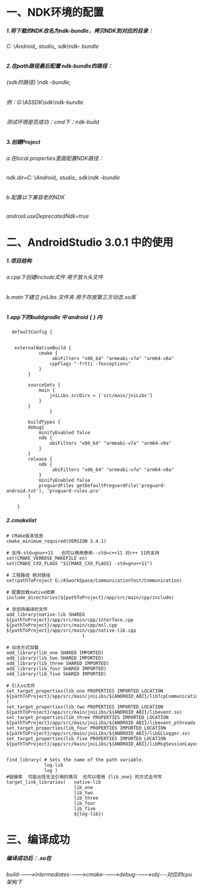 # 一、NDK环境的配置
#####     1.将下载的NDK改名为ndk-bundle，拷贝NDK到对应的目录：
######     C: \Android_ studio_ sdk\ndk- bundle
#####     2.在path路径最后配置 ndk-bundle的路径：
######      {sdk的路径} \ndk -bundle; 
######     例：G:\ASSDK\sdk\ndk-bundle 
###### 测试环境是否成功：cmd下：ndk-build
#####     3.创建Project
######     a.在local.properties里面配置NDK路径：
######     ndk.dir=C\: \\Android_ studio_ sdk\\ndk -bundle
######     b.配置以下兼容老的NDK
######     android.useDeprecatedNdk=true    
    
# 二、AndroidStudio 3.0.1 中的使用
##### 1.项目结构 
######     a.cpp下创建include文件 用于放.h头文件
######     b.main下建立 jniLibs 文件夹 用于存放第三方动态.so库

##### 1.app下的buildgradle 中 android { } 内
```
  defaultConfig {
        
            
   externalNativeBuild {
            cmake {
                 abiFilters "x86_64" "armeabi-v7a" "arm64-v8a"
                cppFlags "-frtti -fexceptions"
            }
        }
        
        sourceSets {
            main {
                jniLibs.srcDirs = ['src/main/jniLibs']
            }
        }
                }
          
        buildTypes {
        debug{
            minifyEnabled false
            ndk {
                abiFilters "x86_64" "armeabi-v7a" "arm64-v8a"
            }
        }
        release {
            ndk {
                 abiFilters "x86_64" "armeabi-v7a" "arm64-v8a"
            }
            minifyEnabled false
            proguardFiles getDefaultProguardFile('proguard-android.txt'), 'proguard-rules.pro'
        }

    }
```
##### 2.cmakelist 
   
```
# CMake版本信息
cmake_minimum_required(VERSION 3.4.1)

# 支持-std=gnu++11   也可以换用换用--std=c++11 对c++ 11的支持
set(CMAKE_VERBOSE_MAKEFILE on)
set(CMAKE_CXX_FLAGS "${CMAKE_CXX_FLAGS} -std=gnu++11")

# 工程路径 绝对路径
set(pathToProject G:/ASworkSpace/CommunicationTest/Communication)

# 配置加载native依赖
include_directories(${pathToProject}/app/src/main/cpp/include)

# 添加待编译的文件
add_library(native-lib SHARED             
${pathToProject}/app/src/main/cpp/interface.cpp
${pathToProject}/app/src/main/cpp/msl.cpp
${pathToProject}/app/src/main/cpp/native-lib.cpp
                            )

# 动态方式加载
add_library(lib_one SHARED IMPORTED)
add_library(lib_two SHARED IMPORTED)
add_library(lib_three SHARED IMPORTED)
add_library(lib_four SHARED IMPORTED)
add_library(lib_five SHARED IMPORTED)

# 引入so文件
set_target_properties(lib_one PROPERTIES IMPORTED_LOCATION ${pathToProject}/app/src/main/jniLibs/${ANDROID_ABI}/libTcpCommunication.so )
set_target_properties(lib_two PROPERTIES IMPORTED_LOCATION  ${pathToProject}/app/src/main/jniLibs/${ANDROID_ABI}/libevent.so)
set_target_properties(lib_three PROPERTIES IMPORTED_LOCATION  ${pathToProject}/app/src/main/jniLibs/${ANDROID_ABI}/libevent_pthreads.so)
set_target_properties(lib_four PROPERTIES IMPORTED_LOCATION ${pathToProject}/app/src/main/jniLibs/${ANDROID_ABI}/libGCLogger.so)
set_target_properties(lib_five PROPERTIES IMPORTED_LOCATION ${pathToProject}/app/src/main/jniLibs/${ANDROID_ABI}/libMsgSessionLayer.so)


find_library( # Sets the name of the path variable.
              log-lib
              log )
#链接库  可能出现无法引用的情况  也可以使用 {lib_one} 的方式去书写
target_link_libraries(   native-lib
                         lib_one
                         lib_two
                         lib_three
                         lib_four
                         lib_five
                         ${log-lib})
```
# 三、编译成功
#####    编译成功后：.so在
######     build---->intermediates---->cmake---->debug---->obj---对应的cpu架构下